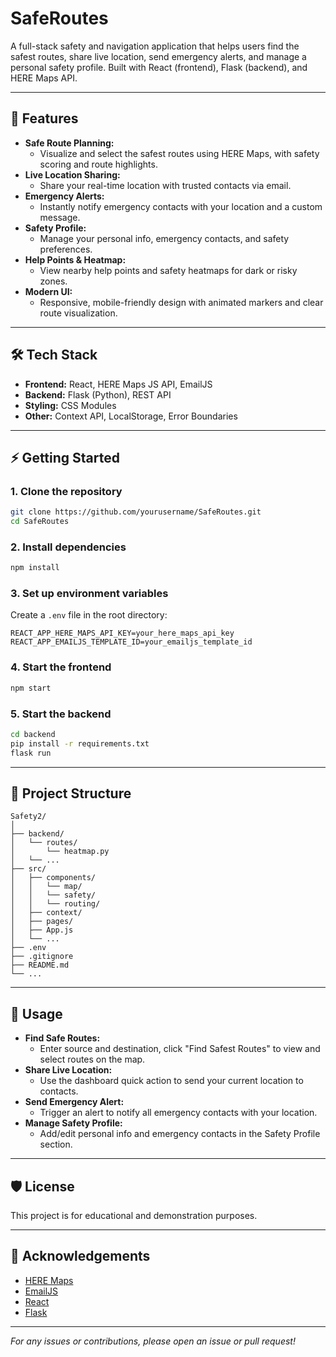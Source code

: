 # SafeRoutes

A full-stack safety and navigation application that helps users find the safest routes, share live location, send emergency alerts, and manage a personal safety profile. Built with React (frontend), Flask (backend), and HERE Maps API.

---

## 🚀 Features

- **Safe Route Planning:**
  - Visualize and select the safest routes using HERE Maps, with safety scoring and route highlights.
- **Live Location Sharing:**
  - Share your real-time location with trusted contacts via email.
- **Emergency Alerts:**
  - Instantly notify emergency contacts with your location and a custom message.
- **Safety Profile:**
  - Manage your personal info, emergency contacts, and safety preferences.
- **Help Points & Heatmap:**
  - View nearby help points and safety heatmaps for dark or risky zones.
- **Modern UI:**
  - Responsive, mobile-friendly design with animated markers and clear route visualization.

---

## 🛠️ Tech Stack

- **Frontend:** React, HERE Maps JS API, EmailJS
- **Backend:** Flask (Python), REST API
- **Styling:** CSS Modules
- **Other:** Context API, LocalStorage, Error Boundaries

---

## ⚡ Getting Started

### 1. Clone the repository

```bash
git clone https://github.com/yourusername/SafeRoutes.git
cd SafeRoutes
```

### 2. Install dependencies

```bash
npm install
```

### 3. Set up environment variables

Create a `.env` file in the root directory:

```
REACT_APP_HERE_MAPS_API_KEY=your_here_maps_api_key
REACT_APP_EMAILJS_TEMPLATE_ID=your_emailjs_template_id
```

### 4. Start the frontend

```bash
npm start
```

### 5. Start the backend

```bash
cd backend
pip install -r requirements.txt
flask run
```

---

## 📂 Project Structure

```
Safety2/
│
├── backend/
│   └── routes/
│       └── heatmap.py
│   └── ...
├── src/
│   ├── components/
│   │   └── map/
│   │   └── safety/
│   │   └── routing/
│   ├── context/
│   ├── pages/
│   ├── App.js
│   └── ...
├── .env
├── .gitignore
├── README.md
└── ...
```

---

## 📝 Usage

- **Find Safe Routes:**
  - Enter source and destination, click "Find Safest Routes" to view and select routes on the map.
- **Share Live Location:**
  - Use the dashboard quick action to send your current location to contacts.
- **Send Emergency Alert:**
  - Trigger an alert to notify all emergency contacts with your location.
- **Manage Safety Profile:**
  - Add/edit personal info and emergency contacts in the Safety Profile section.

---

## 🛡️ License

This project is for educational and demonstration purposes.

---

## 🙏 Acknowledgements

- [HERE Maps](https://developer.here.com/)
- [EmailJS](https://www.emailjs.com/)
- [React](https://react.dev/)
- [Flask](https://flask.palletsprojects.com/)

---

*For any issues or contributions, please open an issue or pull request!*
